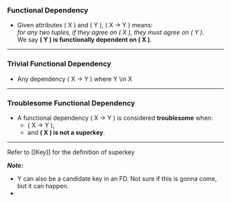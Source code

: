 ### Functional Dependency

- Given attributes \( X \) and \( Y \), \( X -> Y \) means:  
  *for any two tuples, if they agree on \( X \), they must agree on \( Y \).*  
  We say **\( Y \) is functionally dependent on \( X \)**.
---
### Trivial Functional Dependency
-  Any dependency ( X -> Y ) where Y \in X
---

### Troublesome Functional Dependency

- A functional dependency \( X -> Y \) is considered **troublesome** when:
  - \( X -> Y \),
  - and **\( X \) is not a superkey**.

---
Refer to [[Key]] for the definition of superkey


***Note:***
- Y can also be a candidate key in an FD. Not sure if this is gonna come, but it can happen.
- 